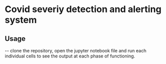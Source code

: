 # Covid severiy detection and alerting system
## Usage
  -- clone the repository, open the jupyter notebook file and run each individual cells to see the output at each phase of functioning.
